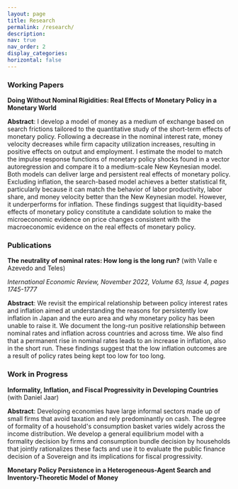 ```yaml
---
layout: page
title: Research
permalink: /research/
description: 
nav: true
nav_order: 2
display_categories: 
horizontal: false
---
```


<h3> Working Papers </h3>

<b>Doing Without Nominal Rigidities: Real Effects of Monetary Policy in a Monetary World</b>

<b>Abstract</b>: I develop a model of money as a medium of exchange based on search frictions tailored to
the quantitative study of the short-term effects of monetary policy. Following a decrease in
the nominal interest rate, money velocity decreases while firm capacity utilization increases,
resulting in positive effects on output and employment. I estimate the model to match the
impulse response functions of monetary policy shocks found in a vector autoregression and
compare it to a medium-scale New Keynesian model. Both models can deliver large and persistent real effects of monetary policy. Excluding inflation, the search-based model achieves a
better statistical fit, particularly because it can match the behavior of labor productivity, labor
share, and money velocity better than the New Keynesian model. However, it underperforms
for inflation. These findings suggest that liquidity-based effects of monetary policy constitute
a candidate solution to make the microeconomic evidence on price changes consistent with the
macroeconomic evidence on the real effects of monetary policy.


<h3> Publications </h3>

<b>The neutrality of nominal rates: How long is the long run?</b> (with Valle e Azevedo and Teles)

<i>International Economic Review, November 2022, Volume 63, Issue 4, pages 1745-1777</i>

<b>Abstract</b>: We revisit the empirical relationship between policy interest rates and inflation aimed at understanding the reasons for persistently low inflation in Japan and the euro area and why monetary policy has been unable to raise it. We document the long-run positive relationship between nominal rates and inflation across countries and across time. We also find that a permanent rise in nominal rates leads to an increase in inflation, also in the short run. These findings suggest that the low inflation outcomes are a result of policy rates being kept too low for too long.

<h3> Work in Progress </h3>

<b>Informality, Inflation, and Fiscal Progressivity in Developing Countries</b> (with Daniel Jaar)

<b>Abstract</b>: Developing economies have large informal sectors made up of small firms that avoid taxation
and rely predominantly on cash. The degree of formality of a household's consumption basket
varies widely across the income distribution. We develop a general equilibrium model with
a formality decision by firms and consumption bundle decision by households that jointly
rationalizes these facts and use it to evaluate the public finance decision of a Sovereign and its implications for fiscal progressivity.

<b>Monetary Policy Persistence in a Heterogeneous-Agent Search and Inventory-Theoretic Model of Money</b>


